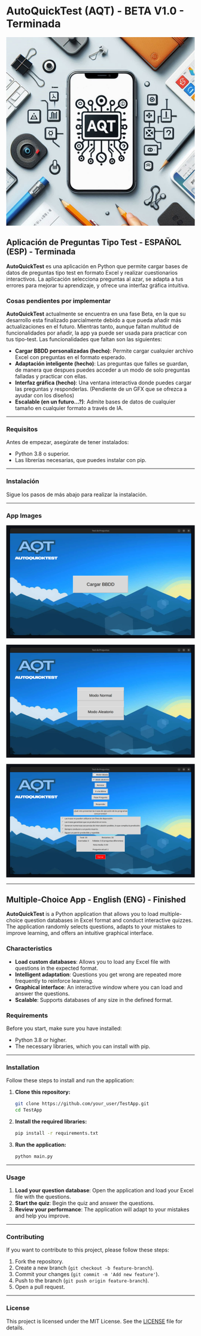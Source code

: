 # AutoQuickTest (AQT) - BETA V1.0 - Terminada

<p align="center">
  <img src="https://github.com/jxliian/AutoQuickTest/blob/main/img/presentacion.jpeg" >
</p>


## **Aplicación de Preguntas Tipo Test - ESPAÑOL (ESP) - Terminada**

**AutoQuickTest** es una aplicación en Python que permite cargar bases de datos de preguntas tipo test en formato Excel y realizar cuestionarios interactivos. La aplicación selecciona preguntas al azar, se adapta a tus errores para mejorar tu aprendizaje, y ofrece una interfaz gráfica intuitiva.

### Cosas pendientes por implementar
 **AutoQuickTest** actualmente se encuentra en una fase Beta, en la que su desarrollo esta finalizado parcialmente debido a que pueda añadir más actualizaciones en el futuro. Mientras tanto, aunque faltan multitud de funcionalidades por añadir, la app ya puede ser usada para practicar con tus tipo-test.
 Las funcionalidades que faltan son las siguientes:
 
- **Cargar BBDD personalizadas (hecho)**: Permite cargar cualquier archivo Excel con preguntas en el formato esperado.
- **Adaptación inteligente (hecho)**: Las preguntas que falles se guardan, de manera que despues puedes acceder a un modo de solo preguntas falladas y practicar con ellas.
- **Interfaz gráfica (hecho)**: Una ventana interactiva donde puedes cargar las preguntas y responderlas. (Pendiente de un GFX que se ofrezca a ayudar con los diseños)
- **Escalable (en un futuro...?)**: Admite bases de datos de cualquier tamaño en cualquier formato a través de IA.
 
---

### Requisitos

Antes de empezar, asegúrate de tener instalados:

- Python 3.8 o superior.
- Las librerías necesarias, que puedes instalar con pip.

---

### Instalación

Sigue los pasos de más abajo para realizar la instalación.

---

### App Images

<p align="center">
  <img src="https://github.com/jxliian/AutoQuickTest/blob/main/img/aqt1.png" >
</p>

<p align="center">
  <img src="https://github.com/jxliian/AutoQuickTest/blob/main/img/aqt2.png" >
</p>

<p align="center">
  <img src="https://github.com/jxliian/AutoQuickTest/blob/main/img/aqt3.png" >
</p>


---

## **Multiple-Choice App - English (ENG) - Finished**

**AutoQuickTest** is a Python application that allows you to load multiple-choice question databases in Excel format and conduct interactive quizzes. The application randomly selects questions, adapts to your mistakes to improve learning, and offers an intuitive graphical interface.

### Characteristics

- **Load custom databases**: Allows you to load any Excel file with questions in the expected format.
- **Intelligent adaptation**: Questions you get wrong are repeated more frequently to reinforce learning.
- **Graphical interface**: An interactive window where you can load and answer the questions.
- **Scalable**: Supports databases of any size in the defined format.

### Requirements

Before you start, make sure you have installed:

- Python 3.8 or higher.
- The necessary libraries, which you can install with pip.

---

### Installation

Follow these steps to install and run the application:

1. **Clone this repository:**
   ```bash
   git clone https://github.com/your_user/TestApp.git
   cd TestApp
   ```

2. **Install the required libraries:**
   ```bash
   pip install -r requirements.txt
   ```

3. **Run the application:**
   ```bash
   python main.py
   ```

---

### Usage

1. **Load your question database**: Open the application and load your Excel file with the questions.
2. **Start the quiz**: Begin the quiz and answer the questions.
3. **Review your performance**: The application will adapt to your mistakes and help you improve.

---

### Contributing

If you want to contribute to this project, please follow these steps:

1. Fork the repository.
2. Create a new branch (`git checkout -b feature-branch`).
3. Commit your changes (`git commit -m 'Add new feature'`).
4. Push to the branch (`git push origin feature-branch`).
5. Open a pull request.

---

### License

This project is licensed under the MIT License. See the [LICENSE](LICENSE) file for details.
